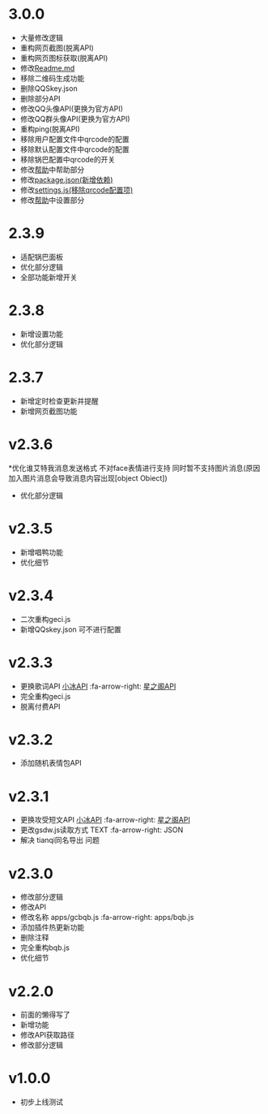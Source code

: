 # 3.0.0
* 大量修改逻辑
* 重构网页截图(脱离API)
* 重构网页图标获取(脱离API)
* 修改[Readme.md](./readme.md)
* 移除二维码生成功能
* 删除QQSkey.json
* 删除部分API
* 修改QQ头像API(更换为官方API)
* 修改QQ群头像API(更换为官方API)
* 重构ping(脱离API)
* 移除用户配置文件中qrcode的配置
* 移除默认配置文件中qrcode的配置
* 移除锅巴配置中qrcode的开关
* 修改[帮助](./config/system/help_system.js)中帮助部分
* 修改[package.json(新增依赖)](./package.json)
* 修改[settings.js(移除qrcode配置项)](./apps/settings.js)
* 修改[帮助](./config/system/help_system.js)中设置部分

# 2.3.9
* 适配锅巴面板
* 优化部分逻辑
* 全部功能新增开关

# 2.3.8
* 新增设置功能
* 优化部分逻辑

# 2.3.7
* 新增定时检查更新并提醒
* 新增网页截图功能

# v2.3.6
*优化谁艾特我消息发送格式 不对face表情进行支持 同时暂不支持图片消息(原因 加入图片消息会导致消息内容出现[object Obiect])
* 优化部分逻辑

# v2.3.5
* 新增唱鸭功能 
* 优化细节

# v2.3.4
* 二次重构geci.js
* 新增QQskey.json 可不进行配置

# v2.3.3
* 更换歌词API [小冰API](https://xiaobapi.top/api/xb/api/lyric.php) :fa-arrow-right: [星之阁API](https://api.xingzhige.com/API/lrc)
* 完全重构geci.js
* 脱离付费API


# v2.3.2
* 添加随机表情包API

# v2.3.1
* 更换攻受短文API [小冰API](https://xiaobapi.top/api/xb/api/cp.php) :fa-arrow-right: [星之阁API](https://api.xingzhige.com/API/cp_generate)
* 更改gsdw.js读取方式 TEXT :fa-arrow-right: JSON
* 解决 tianqi同名导出 问题

# v2.3.0
* 修改部分逻辑
* 修改API
* 修改名称 apps/gcbqb.js :fa-arrow-right: apps/bqb.js 
* 添加插件热更新功能
* 删除注释
* 完全重构bqb.js
* 优化细节

# v2.2.0
* 前面的懒得写了
* 新增功能
* 修改API获取路径
* 修改部分逻辑

# v1.0.0
* 初步上线测试